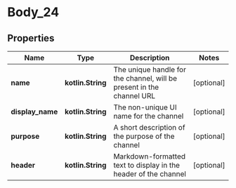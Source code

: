 
# Body_24

## Properties
Name | Type | Description | Notes
------------ | ------------- | ------------- | -------------
**name** | **kotlin.String** | The unique handle for the channel, will be present in the channel URL |  [optional]
**display_name** | **kotlin.String** | The non-unique UI name for the channel |  [optional]
**purpose** | **kotlin.String** | A short description of the purpose of the channel |  [optional]
**header** | **kotlin.String** | Markdown-formatted text to display in the header of the channel |  [optional]



